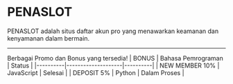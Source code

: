 # PENASLOT
PENASLOT adalah situs daftar akun pro yang menawarkan keamanan dan kenyamanan dalam bermain.
<hr/>

Berbagai Promo dan Bonus yang tersedia!
| BONUS   | Bahasa Pemrograman | Status   |
|----------|--------------------|----------|
| NEW MEMBER 10% | JavaScript    | Selesai  |
| DEPOSIT 5% | Python             | Dalam Proses |
